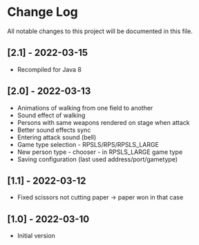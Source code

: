 # Change Log
All notable changes to this project will be documented in this file.

## [2.1] - 2022-03-15
- Recompiled for Java 8

## [2.0] - 2022-03-13
- Animations of walking from one field to another
- Sound effect of walking
- Persons with same weapons rendered on stage when attack
- Better sound effects sync
- Entering attack sound (bell)
- Game type selection - RPSLS/RPS/RPSLS_LARGE
- New person type - chooser - in RPSLS_LARGE game type
- Saving configuration (last used address/port/gametype)

## [1.1] - 2022-03-12
- Fixed scissors not cutting paper -> paper won in that case

## [1.0] - 2022-03-10
- Initial version
